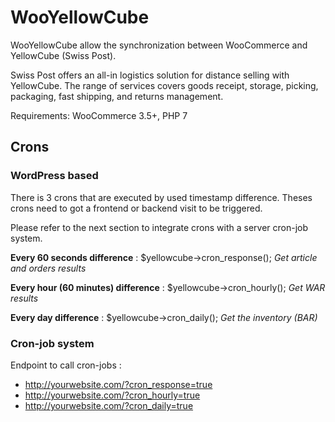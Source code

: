 # WooYellowCube
WooYellowCube allow the synchronization between WooCommerce and YellowCube (Swiss Post).

Swiss Post offers an all-in logistics solution for distance selling with YellowCube. The range of services covers goods receipt, storage, picking, packaging, fast shipping, and returns management.

Requirements: WooCommerce 3.5+, PHP 7

## Crons
### WordPress based
There is 3 crons that are executed by used timestamp difference. Theses crons need to got a frontend or backend visit to be triggered.

Please refer to the next section to integrate crons with a server cron-job system.

**Every 60 seconds difference** :
$yellowcube->cron_response();
_Get article and orders results_

**Every hour (60 minutes) difference** :
$yellowcube->cron_hourly();
_Get WAR results_

**Every day difference** :
$yellowcube->cron_daily();
_Get the inventory (BAR)_

### Cron-job system
Endpoint to call cron-jobs :
* http://yourwebsite.com/?cron_response=true
* http://yourwebsite.com/?cron_hourly=true
* http://yourwebsite.com/?cron_daily=true

